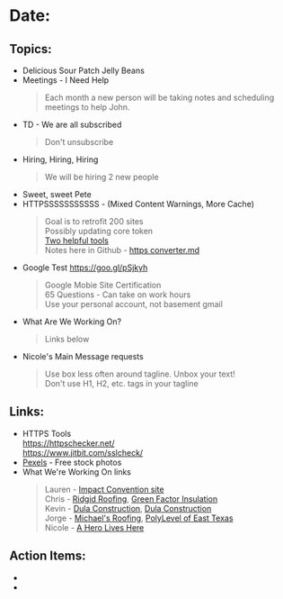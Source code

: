 # Date: 

## Topics:
- Delicious Sour Patch Jelly Beans
- Meetings - I Need Help
  > Each month a new person will be taking notes and scheduling meetings to help John.
- TD - We are all subscribed
  > Don't unsubscribe
- Hiring, Hiring, Hiring
  > We will be hiring 2 new people
- Sweet, sweet Pete
- HTTPSSSSSSSSSSS - (Mixed Content Warnings, More Cache)
  > Goal is to retrofit 200 sites<br />
  > Possibly updating core token<br />
  > <a href="#https-links">Two helpful tools</a><br />
  > Notes here in Github - <a href="https://github.com/bs-production/front-end-guidelines/blob/master/https%20converter.md">https converter.md</a>
- Google Test https://goo.gl/pSjkyh
  > Google Mobie Site Certification<br />
  > 65 Questions - Can take on work hours<br />
  > Use your personal account, not basement gmail
- What Are We Working On?
  > Links below
- Nicole's Main Message requests
  > Use box less often around tagline.  Unbox your text!<br />
  > Don't use H1, H2, etc. tags in your tagline

## Links: 
- <a name="https-links">HTTPS Tools</a><br />https://httpschecker.net/<br />https://www.jitbit.com/sslcheck/<br />
- <a href="https://www.pexels.com/">Pexels</a> - Free stock photos
- What We're Working On links
  > Lauren - <a href="devtest99.basementsite.com" target="_blank">Impact Convention site</a><br />
  > Chris - <a href="http://www.ridgidroofing.com/" target="_blank">Ridgid Roofing</a>, <a href="http://gfipro.basementsite.com/" target="_blank">Green Factor Insulation</a><br />
  > Kevin - <a href="https://www.dulaconstruction.com/" target="_blank">Dula Construction</a>, <a href="https://www.summitroofers.com/" target="_blank">Dula Construction</a><br />
  > Jorge - <a href="http://michaelsroofs.basementsite.com/" target="_blank">Michael's Roofing</a>, <a href="http://www.polylevelofeasttexas.com/" target="_blank">PolyLevel of East Texas</a><br />
  > Nicole - <a href="http://www.aheroliveshere.com/" target="_blank">A Hero Lives Here</a><br />


## Action Items:
-
-
